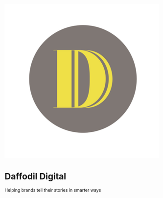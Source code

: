 
![logo](pub/img/logo.jpeg)

# Daffodil Digital

Helping brands tell their stories in smarter ways

